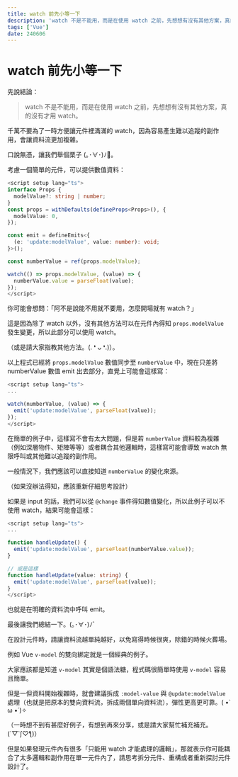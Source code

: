 ```yaml
---
title: watch 前先小等一下
description: 'watch 不是不能用，而是在使用 watch 之前，先想想有沒有其他方案，真的沒有才用 watch。'
tags: ['Vue']
date: 240606
---
```


# watch 前先小等一下

先說結論：

> watch 不是不能用，而是在使用 watch 之前，先想想有沒有其他方案，真的沒有才用 watch。
>

千萬不要為了一時方便讓元件裡滿滿的 watch，因為容易產生難以追蹤的副作用，會讓資料流更加複雜。

口說無憑，讓我們舉個栗子 (｡･∀･)ﾉ🌰。

考慮一個簡單的元件，可以提供數值資料：

```ts
<script setup lang="ts">
interface Props {
  modelValue?: string | number;
}
const props = withDefaults(defineProps<Props>(), {
  modelValue: 0,
});

const emit = defineEmits<{
  (e: 'update:modelValue', value: number): void;
}>();

const numberValue = ref(props.modelValue);

watch(() => props.modelValue, (value) => {
  numberValue.value = parseFloat(value);
});
</script>
```

你可能會想問：「阿不是說能不用就不要用，怎麼開場就有 watch？」

這是因為除了 watch 以外，沒有其他方法可以在元件內得知  `props.modelValue` 發生變更，所以此部分可以使用 watch。

（或是請大家指教其他方法。(. ❛ ᴗ ❛.)）。

以上程式已經將 `props.modelValue` 數值同步至 `numberValue` 中，現在只差將 numberValue 數值 emit 出去部分，直覺上可能會這樣寫：

```ts
<script setup lang="ts">
...

watch(numberValue, (value) => {
  emit('update:modelValue', parseFloat(value));
});
</script>
```

在簡單的例子中，這樣寫不會有太大問題，但是若 `numberValue` 資料較為複雜（例如深層物件、矩陣等等）或者耦合其他邏輯時，這樣寫可能會導致 watch 無限呼叫或其他難以追蹤的副作用。

一般情況下，我們應該可以直接知道 `numberValue` 的變化來源。

（如果沒辦法得知，應該重新仔細思考設計）

如果是 input 的話，我們可以從 `@change` 事件得知數值變化，所以此例子可以不使用 watch，結果可能會這樣：

```ts
<script setup lang="ts">
...

function handleUpdate() {
  emit('update:modelValue', parseFloat(numberValue.value));
}

// 或是這樣
function handleUpdate(value: string) {
  emit('update:modelValue', parseFloat(value));
}
</script>
```

也就是在明確的資料流中呼叫 emit。

最後讓我們總結一下。(｡･∀･)ﾉﾞ

在設計元件時，請讓資料流越單純越好，以免寫得時候很爽，除錯的時候火葬場。

例如 Vue  `v-model` 的雙向綁定就是一個經典的例子。

大家應該都是知道 `v-model` 其實是個語法糖，程式碼很簡單時使用 `v-model` 容易且簡單。

但是一但資料開始複雜時，就會建議拆成 `:model-value` 與 `@update:modelValue` 處理（也就是把原本的雙向資料流，拆成兩個單向資料流），彈性更高更可靠。( •̀ ω •́ )✧

（一時想不到有甚麼好例子，有想到再來分享，或是請大家幫忙補充補充。(´▽`ʃ♡ƪ)）

但是如果發現元件內有很多「只能用 watch 才能處理的邏輯」，那就表示你可能耦合了太多邏輯和副作用在單一元件內了，請思考拆分元件、重構或者重新探討元件設計了。
